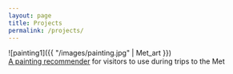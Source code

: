 ```yaml
---
layout: page
title: Projects
permalink: /projects/ 
---
```


![painting1]({{ "/images/painting.jpg" | Met_art }})  
[A painting recommender](https://github.com/cchen181/painting_recommender_for_Met) for visitors to use during trips to the Met
